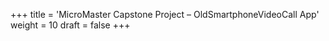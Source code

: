 +++
title = 'MicroMaster Capstone Project – OldSmartphoneVideoCall App'
weight = 10
draft = false
+++

